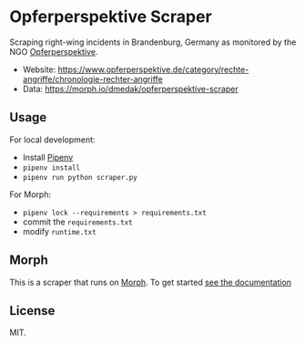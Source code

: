 # Opferperspektive Scraper

Scraping right-wing incidents in Brandenburg, Germany as monitored by the NGO [Opferperspektive](https://www.opferperspektive.de/).

-   Website: https://www.opferperspektive.de/category/rechte-angriffe/chronologie-rechter-angriffe
-   Data: https://morph.io/dmedak/opferperspektive-scraper

## Usage

For local development:

-   Install [Pipenv](https://github.com/pypa/pipenv)
-   `pipenv install`
-   `pipenv run python scraper.py`

For Morph:

-   `pipenv lock --requirements > requirements.txt`
-   commit the `requirements.txt`
-   modify `runtime.txt`

## Morph

This is a scraper that runs on [Morph](https://morph.io). To get started [see the documentation](https://morph.io/documentation)

## License

MIT.
